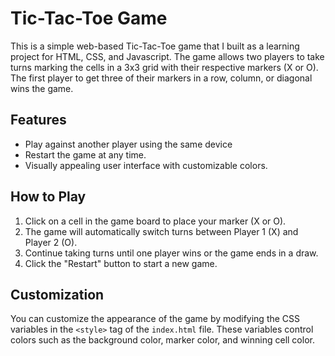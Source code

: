 # Tic-Tac-Toe Game

This is a simple web-based Tic-Tac-Toe game that I built as a learning project for HTML, CSS, and Javascript. The game allows two players to take turns marking the cells in a 3x3 grid with their respective markers (X or O). The first player to get three of their markers in a row, column, or diagonal wins the game.

## Features

- Play against another player using the same device
- Restart the game at any time.
- Visually appealing user interface with customizable colors.

## How to Play

1. Click on a cell in the game board to place your marker (X or O).
2. The game will automatically switch turns between Player 1 (X) and Player 2 (O).
3. Continue taking turns until one player wins or the game ends in a draw.
4. Click the "Restart" button to start a new game.

## Customization

You can customize the appearance of the game by modifying the CSS variables in the `<style>` tag of the `index.html` file. These variables control colors such as the background color, marker color, and winning cell color.

